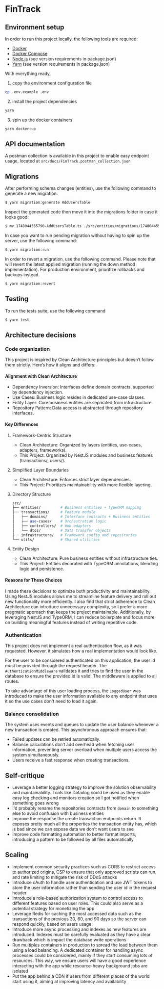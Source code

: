 # FinTrack

## Environment setup

In order to run this project locally, the following tools are required:

- [Docker](https://www.docker.com/products/docker-desktop/)
- [Docker Compose](https://docs.docker.com/compose/install/)
- [Node.js](https://nodejs.org/en) (see version requirements in package.json)
- [Yarn](https://classic.yarnpkg.com/lang/en/docs/install/#mac-stable) (see version requirements in package.json)

With everything ready,

1. copy the environment configuration file

```bash
cp .env.example .env
```

2. install the project dependencies

```bash
yarn
```

3. spin up the docker containers

```bash
yarn docker:up
```

## API documentation

A postman collection is available in this project to enable easy endpoint usage, located at `src/docs/FinTrack.postman_collection.json`

## Migrations

After performing schema changes (entities), use the following command to generate a new migration:

```bash
$ yarn migration:generate AddUsersTable
```

Inspect the generated code then move it into the migrations folder in case it looks good:

```bash
$ mv 1748044555790-AddUsersTable.ts ./src/entities/migrations/1748044555790-AddUsersTable.ts
```

In case you want to run pending migration without having to spin up the server, use the following command:

```bash
$ yarn migration:run
```

In order to revert a migration, use the following command. Please note that will revert the latest applied migration (running the down method implementation). For production environment, prioritize rollbacks and backups instead.

```bash
$ yarn migration:revert
```

## Testing

To run the tests suite, use the following command

```bash
$ yarn test
```

## Architecture decisions

### Code organization

This project is inspired by Clean Architecture principles but doesn’t follow them strictly. Here’s how it aligns and differs:

#### Alignment with Clean Architecture

- Dependency Inversion: Interfaces define domain contracts, supported by dependency injection.
- Use Cases: Business logic resides in dedicated use-case classes.
- Entity Layer: Core business entities are separated from infrastructure.
- Repository Pattern: Data access is abstracted through repository interfaces.

#### Key Differences

1. Framework-Centric Structure

   - Clean Architecture: Organized by layers (entities, use-cases, adapters, frameworks).
   - This Project: Organized by NestJS modules and business features (transactions/, users/).

2. Simplified Layer Boundaries

   - Clean Architecture: Enforces strict layer dependencies.
   - This Project: Prioritizes maintainability with more flexible layering.

3. Directory Structure

   ```perl
   src/
   ├── entities/         # Business entities + TypeORM mapping
   ├── transactions/     # Feature module
   │   ├── domains/      # Interface contracts + Business entities
   │   ├── use-cases/    # Orchestration logic
   │   ├── controllers/  # Web adapters
   │   └── dtos/         # Data transfer objects
   ├── infrastructure/   # Framework config and repositories
   └── utils/            # Shared utilities
   ```

4. Entity Design
   - Clean Architecture: Pure business entities without infrastructure ties.
   - This Project: Entities decorated with TypeORM annotations, blending logic and persistence.

#### Reasons for These Choices

I made these decisions to optimize both productivity and maintainability. Using NestJS modules allows me to streamline feature delivery and roll out new functionality more efficiently. I also find that strict adherence to Clean Architecture can introduce unnecessary complexity, so I prefer a more pragmatic approach that keeps the project maintainable. Additionally, by leveraging NestJS and TypeORM, I can reduce boilerplate and focus more on building meaningful features instead of writing repetitive code.

### Authentication

This project does not implement a real authentication flow, as it was requested. However, it simulates how a real implementation would look like.

For the user to be considered authenticated on this application, the user id must be provided through the request header. The `AuthenticationMiddleware` validates it and tries to find the user in the database to ensure the provided id is valid. The middleware is applied to all routes.

To take advantage of this user loading process, the `LoggedUser` was introduced to make the user information available to any endpoint that uses it so the use cases don't need to load it again.

### Balance consolidation

The system uses events and queues to update the user balance whenever a new transaction is created. This asynchronous approach ensures that:

- Failed updates can be retried automatically.
- Balance calculations don’t add overhead when fetching user information, preventing server overload when multiple users access the system simultaneously.
- Users receive a fast response when creating transactions.

## Self-critique

- Leverage a better logging strategy to improve the solution observability and maintainability. Tools like Datadog could be used as they enable easy log checking and monitors creation so I got notified when something goes wrong
- I'd probably rename the repositories contracts from `domain` to something else to avoid confusion with business entities
- Improve the response the create transaction endpoints return. It exposes pretty much all the properties the transaction entity has, which is bad since we can expose data we don't want users to see
- Improve code formatting automation to better format imports, introducing a pattern to be followed by all files automatically

## Scaling

- Implement common security practices such as CORS to restrict access to authorized origins, CSP to ensure that only approved scripts can run, and rate limiting to mitigate the risk of DDoS attacks
- Introduce oAuth to handle user authentication and use JWT tokens to store the user information rather than sending the user id in the request header
- Introduce a role-based authorization system to control access to different features based on user roles. This could also serve as a potential strategy for monetizing the app
- Leverage Redis for caching the most accessed data such as the transactions of the previous 30, 60, and 90 days so the server can respond quickly, based on users usage
- Introduce more async processing and indexes as new features are introduced. Indexes must be carefully evaluated as they have a clear drawback which is impact the database write operations
- Run multiples containers in production to spread the load between them using a load balancing. A dedicated container for handling async processes could be considered, mainly if they start consuming lots of resources. This way, we ensure users will have a good experience interacting with the app while resource-heavy background jobs are isolated
- Put the app behind a CDN if users from different places of the world start using it, aiming at improving latency and availability
